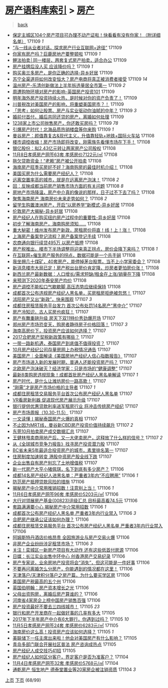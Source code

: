 [房产语料库索引](../../README.md)  > [房产](房产.md)
====
> [back](../README.md)

- [保定主城区104个房产项目可办理不动产证啦！快看看有没有你家！（附详细名单）](http://jkwz.applinzi.com/ittc/7033986949965153296.html#%E4%BF%9D%E5%AE%9A%E4%B8%BB%E5%9F%8E%E5%8C%BA104%E4%B8%AA%E6%88%BF%E4%BA%A7%E9%A1%B9%E7%9B%AE%E5%8F%AF%E5%8A%9E%E7%90%86%E4%B8%8D%E5%8A%A8%E4%BA%A7%E8%AF%81%E5%95%A6%EF%BC%81%E5%BF%AB%E7%9C%8B%E7%9C%8B%E6%9C%89%E6%B2%A1%E6%9C%89%E4%BD%A0%E5%AE%B6%EF%BC%81%EF%BC%88%E9%99%84%E8%AF%A6%E7%BB%86%E5%90%8D%E5%8D%95%EF%BC%89) 171109 *1* 
- [“与一线从业者对话，探求房产行业互联网+途径”](http://jkwz.applinzi.com/ittc/7033968230308250640.html#%E2%80%9C%E4%B8%8E%E4%B8%80%E7%BA%BF%E4%BB%8E%E4%B8%9A%E8%80%85%E5%AF%B9%E8%AF%9D%EF%BC%8C%E6%8E%A2%E6%B1%82%E6%88%BF%E4%BA%A7%E8%A1%8C%E4%B8%9A%E4%BA%92%E8%81%94%E7%BD%91%2B%E9%80%94%E5%BE%84%E2%80%9D) 171109  
- [你家有房产吗？巨鹿房地产要整顿啦](http://jkwz.applinzi.com/ittc/7033967112912110608.html#%E4%BD%A0%E5%AE%B6%E6%9C%89%E6%88%BF%E4%BA%A7%E5%90%97%EF%BC%9F%E5%B7%A8%E9%B9%BF%E6%88%BF%E5%9C%B0%E4%BA%A7%E8%A6%81%E6%95%B4%E9%A1%BF%E5%95%A6) 171109 *1* 
- [鲤法拍卖│同一楼层，两套复式房产拍卖，适合办公](http://jkwz.applinzi.com/ittc/7033954501906662416.html#%E9%B2%A4%E6%B3%95%E6%8B%8D%E5%8D%96%E2%94%82%E5%90%8C%E4%B8%80%E6%A5%BC%E5%B1%82%EF%BC%8C%E4%B8%A4%E5%A5%97%E5%A4%8D%E5%BC%8F%E6%88%BF%E4%BA%A7%E6%8B%8D%E5%8D%96%EF%BC%8C%E9%80%82%E5%90%88%E5%8A%9E%E5%85%AC) 171109  
- [房产挂牌后没人买 应该降价吗？](http://jkwz.applinzi.com/ittc/7033953907569591312.html#%E6%88%BF%E4%BA%A7%E6%8C%82%E7%89%8C%E5%90%8E%E6%B2%A1%E4%BA%BA%E4%B9%B0+%E5%BA%94%E8%AF%A5%E9%99%8D%E4%BB%B7%E5%90%97%EF%BC%9F) 171109 *1* 
- [购买奥兰多房产，是你正确的选择-异乡好居](http://jkwz.applinzi.com/ittc/7033950598972572688.html#%E8%B4%AD%E4%B9%B0%E5%A5%A5%E5%85%B0%E5%A4%9A%E6%88%BF%E4%BA%A7%EF%BC%8C%E6%98%AF%E4%BD%A0%E6%AD%A3%E7%A1%AE%E7%9A%84%E9%80%89%E6%8B%A9-%E5%BC%82%E4%B9%A1%E5%A5%BD%E5%B1%85) 171109  
- [苏宁全渠道将如何改变恒大？房产电商将真正被消费者接受](http://jkwz.applinzi.com/ittc/7033933471674795025.html#%E8%8B%8F%E5%AE%81%E5%85%A8%E6%B8%A0%E9%81%93%E5%B0%86%E5%A6%82%E4%BD%95%E6%94%B9%E5%8F%98%E6%81%92%E5%A4%A7%EF%BC%9F%E6%88%BF%E4%BA%A7%E7%94%B5%E5%95%86%E5%B0%86%E7%9C%9F%E6%AD%A3%E8%A2%AB%E6%B6%88%E8%B4%B9%E8%80%85%E6%8E%A5%E5%8F%97) 171109 *14* 
- [温州房产-乐清创新做法上半年拆违量居全市第一](http://jkwz.applinzi.com/ittc/7033903140137600017.html#%E6%B8%A9%E5%B7%9E%E6%88%BF%E4%BA%A7-%E4%B9%90%E6%B8%85%E5%88%9B%E6%96%B0%E5%81%9A%E6%B3%95%E4%B8%8A%E5%8D%8A%E5%B9%B4%E6%8B%86%E8%BF%9D%E9%87%8F%E5%B1%85%E5%85%A8%E5%B8%82%E7%AC%AC%E4%B8%80) 171109 *2* 
- [周遭购物环境对房产的影响-英国房产投资101](http://jkwz.applinzi.com/ittc/7033892387888301073.html#%E5%91%A8%E9%81%AD%E8%B4%AD%E7%89%A9%E7%8E%AF%E5%A2%83%E5%AF%B9%E6%88%BF%E4%BA%A7%E7%9A%84%E5%BD%B1%E5%93%8D-%E8%8B%B1%E5%9B%BD%E6%88%BF%E4%BA%A7%E6%8A%95%E8%B5%84101) 171109  
- [明年海外房产投资持续火热，是时候对你的资产负责了！](http://jkwz.applinzi.com/ittc/7033890094971356176.html#%E6%98%8E%E5%B9%B4%E6%B5%B7%E5%A4%96%E6%88%BF%E4%BA%A7%E6%8A%95%E8%B5%84%E6%8C%81%E7%BB%AD%E7%81%AB%E7%83%AD%EF%BC%8C%E6%98%AF%E6%97%B6%E5%80%99%E5%AF%B9%E4%BD%A0%E7%9A%84%E8%B5%84%E4%BA%A7%E8%B4%9F%E8%B4%A3%E4%BA%86%EF%BC%81) 171109  
- [川普税改对美国房产的影响，将重塑美国房市？！](http://jkwz.applinzi.com/ittc/7033888749086311440.html#%E5%B7%9D%E6%99%AE%E7%A8%8E%E6%94%B9%E5%AF%B9%E7%BE%8E%E5%9B%BD%E6%88%BF%E4%BA%A7%E7%9A%84%E5%BD%B1%E5%93%8D%EF%BC%8C%E5%B0%86%E9%87%8D%E5%A1%91%E7%BE%8E%E5%9B%BD%E6%88%BF%E5%B8%82%EF%BC%9F%EF%BC%81) 171109  
- [「思考」如何让股票、房产与实业驱动你油腻的中年？](http://jkwz.applinzi.com/ittc/7033884562646647824.html#%E3%80%8C%E6%80%9D%E8%80%83%E3%80%8D%E5%A6%82%E4%BD%95%E8%AE%A9%E8%82%A1%E7%A5%A8%E3%80%81%E6%88%BF%E4%BA%A7%E4%B8%8E%E5%AE%9E%E4%B8%9A%E9%A9%B1%E5%8A%A8%E4%BD%A0%E6%B2%B9%E8%85%BB%E7%9A%84%E4%B8%AD%E5%B9%B4%EF%BC%9F) 171109 *3* 
- [婚前付首付，婚后共同还贷的房产，离婚如何处理](http://jkwz.applinzi.com/ittc/7033881168297067536.html#%E5%A9%9A%E5%89%8D%E4%BB%98%E9%A6%96%E4%BB%98%EF%BC%8C%E5%A9%9A%E5%90%8E%E5%85%B1%E5%90%8C%E8%BF%98%E8%B4%B7%E7%9A%84%E6%88%BF%E4%BA%A7%EF%BC%8C%E7%A6%BB%E5%A9%9A%E5%A6%82%E4%BD%95%E5%A4%84%E7%90%86) 171109  
- [1238家上市公司抛售房产，你还敢买房吗？](http://jkwz.applinzi.com/ittc/7033873875694257168.html#1238%E5%AE%B6%E4%B8%8A%E5%B8%82%E5%85%AC%E5%8F%B8%E6%8A%9B%E5%94%AE%E6%88%BF%E4%BA%A7%EF%BC%8C%E4%BD%A0%E8%BF%98%E6%95%A2%E4%B9%B0%E6%88%BF%E5%90%97%EF%BC%9F) 171109 *78* 
- [引爆房产时代！北海品质热销楼盘等你来购](http://jkwz.applinzi.com/ittc/7033726143973295121.html#%E5%BC%95%E7%88%86%E6%88%BF%E4%BA%A7%E6%97%B6%E4%BB%A3%EF%BC%81%E5%8C%97%E6%B5%B7%E5%93%81%E8%B4%A8%E7%83%AD%E9%94%80%E6%A5%BC%E7%9B%98%E7%AD%89%E4%BD%A0%E6%9D%A5%E8%B4%AD) 171109 *1* 
- [曼谷房产：颜值靠复古&amp;现代主义，升值靠轻轨+地铁+国际火车站](http://jkwz.applinzi.com/ittc/7033709626464404497.html#%E6%9B%BC%E8%B0%B7%E6%88%BF%E4%BA%A7%EF%BC%9A%E9%A2%9C%E5%80%BC%E9%9D%A0%E5%A4%8D%E5%8F%A4%26amp%3B%E7%8E%B0%E4%BB%A3%E4%B8%BB%E4%B9%89%EF%BC%8C%E5%8D%87%E5%80%BC%E9%9D%A0%E8%BD%BB%E8%BD%A8%2B%E5%9C%B0%E9%93%81%2B%E5%9B%BD%E9%99%85%E7%81%AB%E8%BD%A6%E7%AB%99) 171108  
- [楼市调控收缩！房产市场即将改变，刚需族先看懂市场在下手！](http://jkwz.applinzi.com/ittc/7033692522835100689.html#%E6%A5%BC%E5%B8%82%E8%B0%83%E6%8E%A7%E6%94%B6%E7%BC%A9%EF%BC%81%E6%88%BF%E4%BA%A7%E5%B8%82%E5%9C%BA%E5%8D%B3%E5%B0%86%E6%94%B9%E5%8F%98%EF%BC%8C%E5%88%9A%E9%9C%80%E6%97%8F%E5%85%88%E7%9C%8B%E6%87%82%E5%B8%82%E5%9C%BA%E5%9C%A8%E4%B8%8B%E6%89%8B%EF%BC%81) 171108  
- [银亿股份：拟2.43亿元转让两家房产公司股权](http://jkwz.applinzi.com/ittc/7033648239859991569.html#%E9%93%B6%E4%BA%BF%E8%82%A1%E4%BB%BD%EF%BC%9A%E6%8B%9F2.43%E4%BA%BF%E5%85%83%E8%BD%AC%E8%AE%A9%E4%B8%A4%E5%AE%B6%E6%88%BF%E4%BA%A7%E5%85%AC%E5%8F%B8%E8%82%A1%E6%9D%83) 171108  
- [11月8日孝感房产网签63套 孝感房价7122元/㎡](http://jkwz.applinzi.com/ittc/7033631819881251857.html#11%E6%9C%888%E6%97%A5%E5%AD%9D%E6%84%9F%E6%88%BF%E4%BA%A7%E7%BD%91%E7%AD%BE63%E5%A5%97+%E5%AD%9D%E6%84%9F%E6%88%BF%E4%BB%B77122%E5%85%83%2F%E3%8E%A1) 171108  
- [拖欠贷款资金！“老赖”房产被公开拍卖](http://jkwz.applinzi.com/ittc/7033629279701697552.html#%E6%8B%96%E6%AC%A0%E8%B4%B7%E6%AC%BE%E8%B5%84%E9%87%91%EF%BC%81%E2%80%9C%E8%80%81%E8%B5%96%E2%80%9D%E6%88%BF%E4%BA%A7%E8%A2%AB%E5%85%AC%E5%BC%80%E6%8B%8D%E5%8D%96) 171108  
- [海南房产旺季买房好不好？海南购房的最佳时机介绍！](http://jkwz.applinzi.com/ittc/7033624635109803025.html#%E6%B5%B7%E5%8D%97%E6%88%BF%E4%BA%A7%E6%97%BA%E5%AD%A3%E4%B9%B0%E6%88%BF%E5%A5%BD%E4%B8%8D%E5%A5%BD%EF%BC%9F%E6%B5%B7%E5%8D%97%E8%B4%AD%E6%88%BF%E7%9A%84%E6%9C%80%E4%BD%B3%E6%97%B6%E6%9C%BA%E4%BB%8B%E7%BB%8D%EF%BC%81) 171108  
- [美国买房为什么需要房产经纪人？](http://jkwz.applinzi.com/ittc/7033613627037320209.html#%E7%BE%8E%E5%9B%BD%E4%B9%B0%E6%88%BF%E4%B8%BA%E4%BB%80%E4%B9%88%E9%9C%80%E8%A6%81%E6%88%BF%E4%BA%A7%E7%BB%8F%E7%BA%AA%E4%BA%BA%EF%BC%9F) 171108  
- [远离空置率高的城市，就是在远离房产泡沫！](http://jkwz.applinzi.com/ittc/7033612007645905936.html#%E8%BF%9C%E7%A6%BB%E7%A9%BA%E7%BD%AE%E7%8E%87%E9%AB%98%E7%9A%84%E5%9F%8E%E5%B8%82%EF%BC%8C%E5%B0%B1%E6%98%AF%E5%9C%A8%E8%BF%9C%E7%A6%BB%E6%88%BF%E4%BA%A7%E6%B3%A1%E6%B2%AB%EF%BC%81) 171108 *2* 
- [回：反映成都当前房产销售市场方面的有关问题](http://jkwz.applinzi.com/ittc/7033610097794745360.html#%E5%9B%9E%EF%BC%9A%E5%8F%8D%E6%98%A0%E6%88%90%E9%83%BD%E5%BD%93%E5%89%8D%E6%88%BF%E4%BA%A7%E9%94%80%E5%94%AE%E5%B8%82%E5%9C%BA%E6%96%B9%E9%9D%A2%E7%9A%84%E6%9C%89%E5%85%B3%E9%97%AE%E9%A2%98) 171108 *8* 
- [房地产市场降温，房产中介真的像说的那样，日子过不下去了吗？](http://jkwz.applinzi.com/ittc/7033598024666842128.html#%E6%88%BF%E5%9C%B0%E4%BA%A7%E5%B8%82%E5%9C%BA%E9%99%8D%E6%B8%A9%EF%BC%8C%E6%88%BF%E4%BA%A7%E4%B8%AD%E4%BB%8B%E7%9C%9F%E7%9A%84%E5%83%8F%E8%AF%B4%E7%9A%84%E9%82%A3%E6%A0%B7%EF%BC%8C%E6%97%A5%E5%AD%90%E8%BF%87%E4%B8%8D%E4%B8%8B%E5%8E%BB%E4%BA%86%E5%90%97%EF%BC%9F) 171108  
- [聚焦海南房产 海南房价未来走势如何？](http://jkwz.applinzi.com/ittc/7033583853275448337.html#%E8%81%9A%E7%84%A6%E6%B5%B7%E5%8D%97%E6%88%BF%E4%BA%A7+%E6%B5%B7%E5%8D%97%E6%88%BF%E4%BB%B7%E6%9C%AA%E6%9D%A5%E8%B5%B0%E5%8A%BF%E5%A6%82%E4%BD%95%EF%BC%9F) 171108 *2* 
- [留学生购置澳洲房产，开启“以房养学“新模式-异乡好居](http://jkwz.applinzi.com/ittc/7033581438132290577.html#%E7%95%99%E5%AD%A6%E7%94%9F%E8%B4%AD%E7%BD%AE%E6%BE%B3%E6%B4%B2%E6%88%BF%E4%BA%A7%EF%BC%8C%E5%BC%80%E5%90%AF%E2%80%9C%E4%BB%A5%E6%88%BF%E5%85%BB%E5%AD%A6%E2%80%9C%E6%96%B0%E6%A8%A1%E5%BC%8F-%E5%BC%82%E4%B9%A1%E5%A5%BD%E5%B1%85) 171108  
- [伦敦房产大揭秘-异乡好居](http://jkwz.applinzi.com/ittc/7033572857148343312.html#%E4%BC%A6%E6%95%A6%E6%88%BF%E4%BA%A7%E5%A4%A7%E6%8F%AD%E7%A7%98-%E5%BC%82%E4%B9%A1%E5%A5%BD%E5%B1%85) 171108  
- [房产经纪人在购买纽约房产过程中的重要性-异乡好居](http://jkwz.applinzi.com/ittc/7033569972406715408.html#%E6%88%BF%E4%BA%A7%E7%BB%8F%E7%BA%AA%E4%BA%BA%E5%9C%A8%E8%B4%AD%E4%B9%B0%E7%BA%BD%E7%BA%A6%E6%88%BF%E4%BA%A7%E8%BF%87%E7%A8%8B%E4%B8%AD%E7%9A%84%E9%87%8D%E8%A6%81%E6%80%A7-%E5%BC%82%E4%B9%A1%E5%A5%BD%E5%B1%85) 171108  
- [初步了解海南房产，海南购房须知……](http://jkwz.applinzi.com/ittc/7033566004364444688.html#%E5%88%9D%E6%AD%A5%E4%BA%86%E8%A7%A3%E6%B5%B7%E5%8D%97%E6%88%BF%E4%BA%A7%EF%BC%8C%E6%B5%B7%E5%8D%97%E8%B4%AD%E6%88%BF%E9%A1%BB%E7%9F%A5%E2%80%A6%E2%80%A6) 171108  
- [重大秘密！维州发布房产新政，房租房价将直！线！上！涨！](http://jkwz.applinzi.com/ittc/7033561061939217424.html#%E9%87%8D%E5%A4%A7%E7%A7%98%E5%AF%86%EF%BC%81%E7%BB%B4%E5%B7%9E%E5%8F%91%E5%B8%83%E6%88%BF%E4%BA%A7%E6%96%B0%E6%94%BF%EF%BC%8C%E6%88%BF%E7%A7%9F%E6%88%BF%E4%BB%B7%E5%B0%86%E7%9B%B4%EF%BC%81%E7%BA%BF%EF%BC%81%E4%B8%8A%EF%BC%81%E6%B6%A8%EF%BC%81) 171108  
- [上海房产备案登记流程？房产备案登记手续](http://jkwz.applinzi.com/ittc/7033527977856467985.html#%E4%B8%8A%E6%B5%B7%E6%88%BF%E4%BA%A7%E5%A4%87%E6%A1%88%E7%99%BB%E8%AE%B0%E6%B5%81%E7%A8%8B%EF%BC%9F%E6%88%BF%E4%BA%A7%E5%A4%87%E6%A1%88%E7%99%BB%E8%AE%B0%E6%89%8B%E7%BB%AD) 171108  
- [农商通向银行续贷495万 以房产抵押](http://jkwz.applinzi.com/ittc/7033522892854264849.html#%E5%86%9C%E5%95%86%E9%80%9A%E5%90%91%E9%93%B6%E8%A1%8C%E7%BB%AD%E8%B4%B7495%E4%B8%87+%E4%BB%A5%E6%88%BF%E4%BA%A7%E6%8A%B5%E6%8A%BC) 171108  
- [房产税推出，楼市下半场调整将迎来真正拐点，房价会降下来吗？](http://jkwz.applinzi.com/ittc/7033522852899324944.html#%E6%88%BF%E4%BA%A7%E7%A8%8E%E6%8E%A8%E5%87%BA%EF%BC%8C%E6%A5%BC%E5%B8%82%E4%B8%8B%E5%8D%8A%E5%9C%BA%E8%B0%83%E6%95%B4%E5%B0%86%E8%BF%8E%E6%9D%A5%E7%9C%9F%E6%AD%A3%E6%8B%90%E7%82%B9%EF%BC%8C%E6%88%BF%E4%BB%B7%E4%BC%9A%E9%99%8D%E4%B8%8B%E6%9D%A5%E5%90%97%EF%BC%9F) 171108 *1* 
- [在互联网+催生房产服务的拐点，数据可能是一个杀手锏](http://jkwz.applinzi.com/ittc/7033521561380848656.html#%E5%9C%A8%E4%BA%92%E8%81%94%E7%BD%91%2B%E5%82%AC%E7%94%9F%E6%88%BF%E4%BA%A7%E6%9C%8D%E5%8A%A1%E7%9A%84%E6%8B%90%E7%82%B9%EF%BC%8C%E6%95%B0%E6%8D%AE%E5%8F%AF%E8%83%BD%E6%98%AF%E4%B8%80%E4%B8%AA%E6%9D%80%E6%89%8B%E9%94%8F) 171108  
- [我坐拥几十煤矿，40套房产，能停掉茅台股票，当不上小学家委会？](http://jkwz.applinzi.com/ittc/7033515075036529681.html#%E6%88%91%E5%9D%90%E6%8B%A5%E5%87%A0%E5%8D%81%E7%85%A4%E7%9F%BF%EF%BC%8C40%E5%A5%97%E6%88%BF%E4%BA%A7%EF%BC%8C%E8%83%BD%E5%81%9C%E6%8E%89%E8%8C%85%E5%8F%B0%E8%82%A1%E7%A5%A8%EF%BC%8C%E5%BD%93%E4%B8%8D%E4%B8%8A%E5%B0%8F%E5%AD%A6%E5%AE%B6%E5%A7%94%E4%BC%9A%EF%BC%9F) 171108  
- [新消息楼市大局已定！房产税出台房价肯定降，炒房者更怕房价涨！](http://jkwz.applinzi.com/ittc/7033511725389841424.html#%E6%96%B0%E6%B6%88%E6%81%AF%E6%A5%BC%E5%B8%82%E5%A4%A7%E5%B1%80%E5%B7%B2%E5%AE%9A%EF%BC%81%E6%88%BF%E4%BA%A7%E7%A8%8E%E5%87%BA%E5%8F%B0%E6%88%BF%E4%BB%B7%E8%82%AF%E5%AE%9A%E9%99%8D%EF%BC%8C%E7%82%92%E6%88%BF%E8%80%85%E6%9B%B4%E6%80%95%E6%88%BF%E4%BB%B7%E6%B6%A8%EF%BC%81) 171108  
- [新西兰房产最新数据：人口增长/需求短缺/租金在上涨/销量在下降](http://jkwz.applinzi.com/ittc/7033506424863327248.html#%E6%96%B0%E8%A5%BF%E5%85%B0%E6%88%BF%E4%BA%A7%E6%9C%80%E6%96%B0%E6%95%B0%E6%8D%AE%EF%BC%9A%E4%BA%BA%E5%8F%A3%E5%A2%9E%E9%95%BF%2F%E9%9C%80%E6%B1%82%E7%9F%AD%E7%BC%BA%2F%E7%A7%9F%E9%87%91%E5%9C%A8%E4%B8%8A%E6%B6%A8%2F%E9%94%80%E9%87%8F%E5%9C%A8%E4%B8%8B%E9%99%8D) 171108  
- [来预测下2020年泰安房产均价](http://jkwz.applinzi.com/ittc/7033494312246051856.html#%E6%9D%A5%E9%A2%84%E6%B5%8B%E4%B8%8B2020%E5%B9%B4%E6%B3%B0%E5%AE%89%E6%88%BF%E4%BA%A7%E5%9D%87%E4%BB%B7) 171108  
- [房产调控不能松口气歇歇脚 高压态势应继续保持](http://jkwz.applinzi.com/ittc/7033450085403329552.html#%E6%88%BF%E4%BA%A7%E8%B0%83%E6%8E%A7%E4%B8%8D%E8%83%BD%E6%9D%BE%E5%8F%A3%E6%B0%94%E6%AD%87%E6%AD%87%E8%84%9A+%E9%AB%98%E5%8E%8B%E6%80%81%E5%8A%BF%E5%BA%94%E7%BB%A7%E7%BB%AD%E4%BF%9D%E6%8C%81) 171108  
- [成都首次公布违规房产经纪人黑名单，买房租房拒绝被忽悠！](http://jkwz.applinzi.com/ittc/7033265550858388497.html#%E6%88%90%E9%83%BD%E9%A6%96%E6%AC%A1%E5%85%AC%E5%B8%83%E8%BF%9D%E8%A7%84%E6%88%BF%E4%BA%A7%E7%BB%8F%E7%BA%AA%E4%BA%BA%E9%BB%91%E5%90%8D%E5%8D%95%EF%BC%8C%E4%B9%B0%E6%88%BF%E7%A7%9F%E6%88%BF%E6%8B%92%E7%BB%9D%E8%A2%AB%E5%BF%BD%E6%82%A0%EF%BC%81) 171107  
- [沭阳房产又出“新政”，快来围观](http://jkwz.applinzi.com/ittc/7033263631918171152.html#%E6%B2%AD%E9%98%B3%E6%88%BF%E4%BA%A7%E5%8F%88%E5%87%BA%E2%80%9C%E6%96%B0%E6%94%BF%E2%80%9D%EF%BC%8C%E5%BF%AB%E6%9D%A5%E5%9B%B4%E8%A7%82) 171107 *3* 
- [成都住房租赁服务平台发力 首次公布处罚14名房产“黑中介”](http://jkwz.applinzi.com/ittc/7033255126175843345.html#%E6%88%90%E9%83%BD%E4%BD%8F%E6%88%BF%E7%A7%9F%E8%B5%81%E6%9C%8D%E5%8A%A1%E5%B9%B3%E5%8F%B0%E5%8F%91%E5%8A%9B+%E9%A6%96%E6%AC%A1%E5%85%AC%E5%B8%83%E5%A4%84%E7%BD%9A14%E5%90%8D%E6%88%BF%E4%BA%A7%E2%80%9C%E9%BB%91%E4%B8%AD%E4%BB%8B%E2%80%9D) 171107  
- [房产冷知识，古人买房也疯狂！](http://jkwz.applinzi.com/ittc/7033261222709953552.html#%E6%88%BF%E4%BA%A7%E5%86%B7%E7%9F%A5%E8%AF%86%EF%BC%8C%E5%8F%A4%E4%BA%BA%E4%B9%B0%E6%88%BF%E4%B9%9F%E7%96%AF%E7%8B%82%EF%BC%81) 171107  
- [房产有舞重磅升级 房天下双11特价秀劲爆开场](http://jkwz.applinzi.com/ittc/7033250570188620817.html#%E6%88%BF%E4%BA%A7%E6%9C%89%E8%88%9E%E9%87%8D%E7%A3%85%E5%8D%87%E7%BA%A7+%E6%88%BF%E5%A4%A9%E4%B8%8B%E5%8F%8C11%E7%89%B9%E4%BB%B7%E7%A7%80%E5%8A%B2%E7%88%86%E5%BC%80%E5%9C%BA) 171107  
- [郑州房产市场恐变天，购房者静待房子价格回落！](http://jkwz.applinzi.com/ittc/7033251290728104976.html#%E9%83%91%E5%B7%9E%E6%88%BF%E4%BA%A7%E5%B8%82%E5%9C%BA%E6%81%90%E5%8F%98%E5%A4%A9%EF%BC%8C%E8%B4%AD%E6%88%BF%E8%80%85%E9%9D%99%E5%BE%85%E6%88%BF%E5%AD%90%E4%BB%B7%E6%A0%BC%E5%9B%9E%E8%90%BD%EF%BC%81) 171107 *3* 
- [海南高房价下，投资房产应该如何选择？](http://jkwz.applinzi.com/ittc/7033238530451571728.html#%E6%B5%B7%E5%8D%97%E9%AB%98%E6%88%BF%E4%BB%B7%E4%B8%8B%EF%BC%8C%E6%8A%95%E8%B5%84%E6%88%BF%E4%BA%A7%E5%BA%94%E8%AF%A5%E5%A6%82%E4%BD%95%E9%80%89%E6%8B%A9%EF%BC%9F) 171107  
- [2017合肥房产契税新政策有哪些？](http://jkwz.applinzi.com/ittc/7033235640760665105.html#2017%E5%90%88%E8%82%A5%E6%88%BF%E4%BA%A7%E5%A5%91%E7%A8%8E%E6%96%B0%E6%94%BF%E7%AD%96%E6%9C%89%E5%93%AA%E4%BA%9B%EF%BC%9F) 171107  
- [一带一路新机遇，泰国房产到底值不值得投资？](http://jkwz.applinzi.com/ittc/7033235288715953168.html#%E4%B8%80%E5%B8%A6%E4%B8%80%E8%B7%AF%E6%96%B0%E6%9C%BA%E9%81%87%EF%BC%8C%E6%B3%B0%E5%9B%BD%E6%88%BF%E4%BA%A7%E5%88%B0%E5%BA%95%E5%80%BC%E4%B8%8D%E5%80%BC%E5%BE%97%E6%8A%95%E8%B5%84%EF%BC%9F) 171107  
- [10月房产经纪公司存量房网上办税情况通告](http://jkwz.applinzi.com/ittc/7033226727277462544.html#10%E6%9C%88%E6%88%BF%E4%BA%A7%E7%BB%8F%E7%BA%AA%E5%85%AC%E5%8F%B8%E5%AD%98%E9%87%8F%E6%88%BF%E7%BD%91%E4%B8%8A%E5%8A%9E%E7%A8%8E%E6%83%85%E5%86%B5%E9%80%9A%E5%91%8A) 171107  
- [美国房产｜全面解读《美国房地产经纪人信心指数报告》](http://jkwz.applinzi.com/ittc/7033213459729220625.html#%E7%BE%8E%E5%9B%BD%E6%88%BF%E4%BA%A7%EF%BD%9C%E5%85%A8%E9%9D%A2%E8%A7%A3%E8%AF%BB%E3%80%8A%E7%BE%8E%E5%9B%BD%E6%88%BF%E5%9C%B0%E4%BA%A7%E7%BB%8F%E7%BA%AA%E4%BA%BA%E4%BF%A1%E5%BF%83%E6%8C%87%E6%95%B0%E6%8A%A5%E5%91%8A%E3%80%8B) 171107  
- [房产市场进入新的发展时期，普通人还能投资房产吗？](http://jkwz.applinzi.com/ittc/7033208668944860176.html#%E6%88%BF%E4%BA%A7%E5%B8%82%E5%9C%BA%E8%BF%9B%E5%85%A5%E6%96%B0%E7%9A%84%E5%8F%91%E5%B1%95%E6%97%B6%E6%9C%9F%EF%BC%8C%E6%99%AE%E9%80%9A%E4%BA%BA%E8%BF%98%E8%83%BD%E6%8A%95%E8%B5%84%E6%88%BF%E4%BA%A7%E5%90%97%EF%BC%9F) 171107  
- [北欧房产泡沫破灭？经济学家：只是市场的“健康调整”](http://jkwz.applinzi.com/ittc/7033207547513799696.html#%E5%8C%97%E6%AC%A7%E6%88%BF%E4%BA%A7%E6%B3%A1%E6%B2%AB%E7%A0%B4%E7%81%AD%EF%BC%9F%E7%BB%8F%E6%B5%8E%E5%AD%A6%E5%AE%B6%EF%BC%9A%E5%8F%AA%E6%98%AF%E5%B8%82%E5%9C%BA%E7%9A%84%E2%80%9C%E5%81%A5%E5%BA%B7%E8%B0%83%E6%95%B4%E2%80%9D) 171107  
- [最新8类购房违规现象！成都首批房产经纪人黑名单解读](http://jkwz.applinzi.com/ittc/7033206690961425424.html#%E6%9C%80%E6%96%B08%E7%B1%BB%E8%B4%AD%E6%88%BF%E8%BF%9D%E8%A7%84%E7%8E%B0%E8%B1%A1%EF%BC%81%E6%88%90%E9%83%BD%E9%A6%96%E6%89%B9%E6%88%BF%E4%BA%A7%E7%BB%8F%E7%BA%AA%E4%BA%BA%E9%BB%91%E5%90%8D%E5%8D%95%E8%A7%A3%E8%AF%BB) 171107 *1* 
- [房产时代，是什么让潍坊房价一路高歌！](http://jkwz.applinzi.com/ittc/7033206502435849232.html#%E6%88%BF%E4%BA%A7%E6%97%B6%E4%BB%A3%EF%BC%8C%E6%98%AF%E4%BB%80%E4%B9%88%E8%AE%A9%E6%BD%8D%E5%9D%8A%E6%88%BF%E4%BB%B7%E4%B8%80%E8%B7%AF%E9%AB%98%E6%AD%8C%EF%BC%81) 171107  
- [“刚需”才是房产市场价格的主导者](http://jkwz.applinzi.com/ittc/7033173512930477073.html#%E2%80%9C%E5%88%9A%E9%9C%80%E2%80%9D%E6%89%8D%E6%98%AF%E6%88%BF%E4%BA%A7%E5%B8%82%E5%9C%BA%E4%BB%B7%E6%A0%BC%E7%9A%84%E4%B8%BB%E5%AF%BC%E8%80%85) 171107 *1* 
- [成都住房租赁交易服务平台首次公布房产经纪人黑名单](http://jkwz.applinzi.com/ittc/7033161226484450320.html#%E6%88%90%E9%83%BD%E4%BD%8F%E6%88%BF%E7%A7%9F%E8%B5%81%E4%BA%A4%E6%98%93%E6%9C%8D%E5%8A%A1%E5%B9%B3%E5%8F%B0%E9%A6%96%E6%AC%A1%E5%85%AC%E5%B8%83%E6%88%BF%E4%BA%A7%E7%BB%8F%E7%BA%AA%E4%BA%BA%E9%BB%91%E5%90%8D%E5%8D%95) 171107  
- [VR看房新利器 促进现代房产展示升级](http://jkwz.applinzi.com/ittc/7033155095091479569.html#VR%E7%9C%8B%E6%88%BF%E6%96%B0%E5%88%A9%E5%99%A8+%E4%BF%83%E8%BF%9B%E7%8E%B0%E4%BB%A3%E6%88%BF%E4%BA%A7%E5%B1%95%E7%A4%BA%E5%8D%87%E7%BA%A7) 171107  
- [银行提供优惠贷款利率进军租房行业 将冲击传统房产经纪](http://jkwz.applinzi.com/ittc/7033154807362225168.html#%E9%93%B6%E8%A1%8C%E6%8F%90%E4%BE%9B%E4%BC%98%E6%83%A0%E8%B4%B7%E6%AC%BE%E5%88%A9%E7%8E%87%E8%BF%9B%E5%86%9B%E7%A7%9F%E6%88%BF%E8%A1%8C%E4%B8%9A+%E5%B0%86%E5%86%B2%E5%87%BB%E4%BC%A0%E7%BB%9F%E6%88%BF%E4%BA%A7%E7%BB%8F%E7%BA%AA) 171107  
- [房产市场周报（10.30-11.5）](http://jkwz.applinzi.com/ittc/7033146932841677841.html#%E6%88%BF%E4%BA%A7%E5%B8%82%E5%9C%BA%E5%91%A8%E6%8A%A5%EF%BC%8810.30-11.5%EF%BC%89) 171107  
- [一文读懂丨揭秘泰国房产火爆的真相](http://jkwz.applinzi.com/ittc/7033147726324302865.html#%E4%B8%80%E6%96%87%E8%AF%BB%E6%87%82%E4%B8%A8%E6%8F%AD%E7%A7%98%E6%B3%B0%E5%9B%BD%E6%88%BF%E4%BA%A7%E7%81%AB%E7%88%86%E7%9A%84%E7%9C%9F%E7%9B%B8) 171107  
- [不止因为MRT线，曼谷新CBD房产投资价值持续飙升](http://jkwz.applinzi.com/ittc/7033143932219819025.html#%E4%B8%8D%E6%AD%A2%E5%9B%A0%E4%B8%BAMRT%E7%BA%BF%EF%BC%8C%E6%9B%BC%E8%B0%B7%E6%96%B0CBD%E6%88%BF%E4%BA%A7%E6%8A%95%E8%B5%84%E4%BB%B7%E5%80%BC%E6%8C%81%E7%BB%AD%E9%A3%99%E5%8D%87) 171107 *2* 
- [东莞10月拍卖房产成交数据汇总](http://jkwz.applinzi.com/ittc/7033142599278396433.html#%E4%B8%9C%E8%8E%9E10%E6%9C%88%E6%8B%8D%E5%8D%96%E6%88%BF%E4%BA%A7%E6%88%90%E4%BA%A4%E6%95%B0%E6%8D%AE%E6%B1%87%E6%80%BB) 171107  
- [王健林甩卖商用地产后，又一大佬卖房产，这释放了什么样的信号？](http://jkwz.applinzi.com/ittc/7033131741701735440.html#%E7%8E%8B%E5%81%A5%E6%9E%97%E7%94%A9%E5%8D%96%E5%95%86%E7%94%A8%E5%9C%B0%E4%BA%A7%E5%90%8E%EF%BC%8C%E5%8F%88%E4%B8%80%E5%A4%A7%E4%BD%AC%E5%8D%96%E6%88%BF%E4%BA%A7%EF%BC%8C%E8%BF%99%E9%87%8A%E6%94%BE%E4%BA%86%E4%BB%80%E4%B9%88%E6%A0%B7%E7%9A%84%E4%BF%A1%E5%8F%B7%EF%BC%9F) 171107 *2* 
- [从《全球城市竞争力报告》找寻房产投资潜力股](http://jkwz.applinzi.com/ittc/7033130326602286096.html#%E4%BB%8E%E3%80%8A%E5%85%A8%E7%90%83%E5%9F%8E%E5%B8%82%E7%AB%9E%E4%BA%89%E5%8A%9B%E6%8A%A5%E5%91%8A%E3%80%8B%E6%89%BE%E5%AF%BB%E6%88%BF%E4%BA%A7%E6%8A%95%E8%B5%84%E6%BD%9C%E5%8A%9B%E8%82%A1) 171107  
- [BC省未来5年最适合投资房产的城市，素里排名第一](http://jkwz.applinzi.com/ittc/7033126359788946449.html#BC%E7%9C%81%E6%9C%AA%E6%9D%A55%E5%B9%B4%E6%9C%80%E9%80%82%E5%90%88%E6%8A%95%E8%B5%84%E6%88%BF%E4%BA%A7%E7%9A%84%E5%9F%8E%E5%B8%82%EF%BC%8C%E7%B4%A0%E9%87%8C%E6%8E%92%E5%90%8D%E7%AC%AC%E4%B8%80) 171107  
- [住房制度加速转变 港股中资房产股全线下跌](http://jkwz.applinzi.com/ittc/7033084388353508369.html#%E4%BD%8F%E6%88%BF%E5%88%B6%E5%BA%A6%E5%8A%A0%E9%80%9F%E8%BD%AC%E5%8F%98+%E6%B8%AF%E8%82%A1%E4%B8%AD%E8%B5%84%E6%88%BF%E4%BA%A7%E8%82%A1%E5%85%A8%E7%BA%BF%E4%B8%8B%E8%B7%8C) 171107  
- [企业出售自有房产别忘了土地增值税](http://jkwz.applinzi.com/ittc/7033007071425987600.html#%E4%BC%81%E4%B8%9A%E5%87%BA%E5%94%AE%E8%87%AA%E6%9C%89%E6%88%BF%E4%BA%A7%E5%88%AB%E5%BF%98%E4%BA%86%E5%9C%9F%E5%9C%B0%E5%A2%9E%E5%80%BC%E7%A8%8E) 171107  
- [新一代房产大亨小猪佩琪，名下到底有多少房产？](http://jkwz.applinzi.com/ittc/7032952046301496336.html#%E6%96%B0%E4%B8%80%E4%BB%A3%E6%88%BF%E4%BA%A7%E5%A4%A7%E4%BA%A8%E5%B0%8F%E7%8C%AA%E4%BD%A9%E7%90%AA%EF%BC%8C%E5%90%8D%E4%B8%8B%E5%88%B0%E5%BA%95%E6%9C%89%E5%A4%9A%E5%B0%91%E6%88%BF%E4%BA%A7%EF%BC%9F) 171106  
- [成都14名房产经纪人进黑名单：严重者3年内“不应聘用”](http://jkwz.applinzi.com/ittc/7032917187331884049.html#%E6%88%90%E9%83%BD14%E5%90%8D%E6%88%BF%E4%BA%A7%E7%BB%8F%E7%BA%AA%E4%BA%BA%E8%BF%9B%E9%BB%91%E5%90%8D%E5%8D%95%EF%BC%9A%E4%B8%A5%E9%87%8D%E8%80%853%E5%B9%B4%E5%86%85%E2%80%9C%E4%B8%8D%E5%BA%94%E8%81%98%E7%94%A8%E2%80%9D) 171106 *1* 
- [防范房产抵押贷款风险的措施](http://jkwz.applinzi.com/ittc/7032907673933186064.html#%E9%98%B2%E8%8C%83%E6%88%BF%E4%BA%A7%E6%8A%B5%E6%8A%BC%E8%B4%B7%E6%AC%BE%E9%A3%8E%E9%99%A9%E7%9A%84%E6%8E%AA%E6%96%BD) 171106  
- [揭秘房产中介常用推销招数！注意别上当！](http://jkwz.applinzi.com/ittc/7032889426848515089.html#%E6%8F%AD%E7%A7%98%E6%88%BF%E4%BA%A7%E4%B8%AD%E4%BB%8B%E5%B8%B8%E7%94%A8%E6%8E%A8%E9%94%80%E6%8B%9B%E6%95%B0%EF%BC%81%E6%B3%A8%E6%84%8F%E5%88%AB%E4%B8%8A%E5%BD%93%EF%BC%81) 171106 *1* 
- [11月6日孝感房产网签96套 孝感房价5203元/㎡](http://jkwz.applinzi.com/ittc/7032888366251639824.html#11%E6%9C%886%E6%97%A5%E5%AD%9D%E6%84%9F%E6%88%BF%E4%BA%A7%E7%BD%91%E7%AD%BE96%E5%A5%97+%E5%AD%9D%E6%84%9F%E6%88%BF%E4%BB%B75203%E5%85%83%2F%E3%8E%A1) 171106  
- [大行对领展房产基金(00823)评级汇总 目标最高看74.5元](http://jkwz.applinzi.com/ittc/7032886835477480465.html#%E5%A4%A7%E8%A1%8C%E5%AF%B9%E9%A2%86%E5%B1%95%E6%88%BF%E4%BA%A7%E5%9F%BA%E9%87%91%2800823%29%E8%AF%84%E7%BA%A7%E6%B1%87%E6%80%BB+%E7%9B%AE%E6%A0%87%E6%9C%80%E9%AB%98%E7%9C%8B74.5%E5%85%83) 171106  
- [套路满满要小心 揭秘房产中介常用招数](http://jkwz.applinzi.com/ittc/7032877927409124369.html#%E5%A5%97%E8%B7%AF%E6%BB%A1%E6%BB%A1%E8%A6%81%E5%B0%8F%E5%BF%83+%E6%8F%AD%E7%A7%98%E6%88%BF%E4%BA%A7%E4%B8%AD%E4%BB%8B%E5%B8%B8%E7%94%A8%E6%8B%9B%E6%95%B0) 171106 *1* 
- [成都首次公布房产经纪人黑名单 严重者3年内行业禁入](http://jkwz.applinzi.com/ittc/7032877779115312144.html#%E6%88%90%E9%83%BD%E9%A6%96%E6%AC%A1%E5%85%AC%E5%B8%83%E6%88%BF%E4%BA%A7%E7%BB%8F%E7%BA%AA%E4%BA%BA%E9%BB%91%E5%90%8D%E5%8D%95+%E4%B8%A5%E9%87%8D%E8%80%853%E5%B9%B4%E5%86%85%E8%A1%8C%E4%B8%9A%E7%A6%81%E5%85%A5) 171106 *3* 
- [合肥房产继承公证该如何办理？](http://jkwz.applinzi.com/ittc/7032872503196779536.html#%E5%90%88%E8%82%A5%E6%88%BF%E4%BA%A7%E7%BB%A7%E6%89%BF%E5%85%AC%E8%AF%81%E8%AF%A5%E5%A6%82%E4%BD%95%E5%8A%9E%E7%90%86%EF%BC%9F) 171106  
- [成都住房租赁交易服务平台 首次公布房产经纪人黑名单 严重者3年内行业禁入](http://jkwz.applinzi.com/ittc/7032871889058399249.html#%E6%88%90%E9%83%BD%E4%BD%8F%E6%88%BF%E7%A7%9F%E8%B5%81%E4%BA%A4%E6%98%93%E6%9C%8D%E5%8A%A1%E5%B9%B3%E5%8F%B0+%E9%A6%96%E6%AC%A1%E5%85%AC%E5%B8%83%E6%88%BF%E4%BA%A7%E7%BB%8F%E7%BA%AA%E4%BA%BA%E9%BB%91%E5%90%8D%E5%8D%95+%E4%B8%A5%E9%87%8D%E8%80%853%E5%B9%B4%E5%86%85%E8%A1%8C%E4%B8%9A%E7%A6%81%E5%85%A5) 171106  
- [阿姆斯特丹酒店价格昂贵 全因旅游业与房产交易火爆](http://jkwz.applinzi.com/ittc/7032859539047711760.html#%E9%98%BF%E5%A7%86%E6%96%AF%E7%89%B9%E4%B8%B9%E9%85%92%E5%BA%97%E4%BB%B7%E6%A0%BC%E6%98%82%E8%B4%B5+%E5%85%A8%E5%9B%A0%E6%97%85%E6%B8%B8%E4%B8%9A%E4%B8%8E%E6%88%BF%E4%BA%A7%E4%BA%A4%E6%98%93%E7%81%AB%E7%88%86) 171106  
- [非房产企业纷纷涉足租赁市场？](http://jkwz.applinzi.com/ittc/7032859481384420369.html#%E9%9D%9E%E6%88%BF%E4%BA%A7%E4%BC%81%E4%B8%9A%E7%BA%B7%E7%BA%B7%E6%B6%89%E8%B6%B3%E7%A7%9F%E8%B5%81%E5%B8%82%E5%9C%BA%EF%BC%9F) 171106 *3* 
- [关注！栾城区一新房产项目有大动作 还有这些低首付房源](http://jkwz.applinzi.com/ittc/7032841863730562065.html#%E5%85%B3%E6%B3%A8%EF%BC%81%E6%A0%BE%E5%9F%8E%E5%8C%BA%E4%B8%80%E6%96%B0%E6%88%BF%E4%BA%A7%E9%A1%B9%E7%9B%AE%E6%9C%89%E5%A4%A7%E5%8A%A8%E4%BD%9C+%E8%BF%98%E6%9C%89%E8%BF%99%E4%BA%9B%E4%BD%8E%E9%A6%96%E4%BB%98%E6%88%BF%E6%BA%90) 171106  
- [日媒：长江实业出售中环中心 创香港房产交易纪录](http://jkwz.applinzi.com/ittc/7032840708057203729.html#%E6%97%A5%E5%AA%92%EF%BC%9A%E9%95%BF%E6%B1%9F%E5%AE%9E%E4%B8%9A%E5%87%BA%E5%94%AE%E4%B8%AD%E7%8E%AF%E4%B8%AD%E5%BF%83+%E5%88%9B%E9%A6%99%E6%B8%AF%E6%88%BF%E4%BA%A7%E4%BA%A4%E6%98%93%E7%BA%AA%E5%BD%95) 171106  
- [房产专家说，业余房地产投资将会“消失”，但这可能是一件好事](http://jkwz.applinzi.com/ittc/7032831464750711825.html#%E6%88%BF%E4%BA%A7%E4%B8%93%E5%AE%B6%E8%AF%B4%EF%BC%8C%E4%B8%9A%E4%BD%99%E6%88%BF%E5%9C%B0%E4%BA%A7%E6%8A%95%E8%B5%84%E5%B0%86%E4%BC%9A%E2%80%9C%E6%B6%88%E5%A4%B1%E2%80%9D%EF%BC%8C%E4%BD%86%E8%BF%99%E5%8F%AF%E8%83%BD%E6%98%AF%E4%B8%80%E4%BB%B6%E5%A5%BD%E4%BA%8B) 171106  
- [不要再问离婚怎么分房产，你能遇到的情况都在这里！](http://jkwz.applinzi.com/ittc/7032804709528765456.html#%E4%B8%8D%E8%A6%81%E5%86%8D%E9%97%AE%E7%A6%BB%E5%A9%9A%E6%80%8E%E4%B9%88%E5%88%86%E6%88%BF%E4%BA%A7%EF%BC%8C%E4%BD%A0%E8%83%BD%E9%81%87%E5%88%B0%E7%9A%84%E6%83%85%E5%86%B5%E9%83%BD%E5%9C%A8%E8%BF%99%E9%87%8C%EF%BC%81) 171106  
- [天津落户/天津积分落户之房产篇，为什么要买学区房](http://jkwz.applinzi.com/ittc/7032787651105653776.html#%E5%A4%A9%E6%B4%A5%E8%90%BD%E6%88%B7%2F%E5%A4%A9%E6%B4%A5%E7%A7%AF%E5%88%86%E8%90%BD%E6%88%B7%E4%B9%8B%E6%88%BF%E4%BA%A7%E7%AF%87%EF%BC%8C%E4%B8%BA%E4%BB%80%E4%B9%88%E8%A6%81%E4%B9%B0%E5%AD%A6%E5%8C%BA%E6%88%BF) 171106  
- [美国房产税最高的五个州](http://jkwz.applinzi.com/ittc/7032784445424272400.html#%E7%BE%8E%E5%9B%BD%E6%88%BF%E4%BA%A7%E7%A8%8E%E6%9C%80%E9%AB%98%E7%9A%84%E4%BA%94%E4%B8%AA%E5%B7%9E) 171106  
- [英国伯明翰：房产资本增长之光](http://jkwz.applinzi.com/ittc/7031746176930546705.html#%E8%8B%B1%E5%9B%BD%E4%BC%AF%E6%98%8E%E7%BF%B0%EF%BC%9A%E6%88%BF%E4%BA%A7%E8%B5%84%E6%9C%AC%E5%A2%9E%E9%95%BF%E4%B9%8B%E5%85%89) 171106  
- [父母出资购房，离婚后房产算谁的？](http://jkwz.applinzi.com/ittc/7032767157346239504.html#%E7%88%B6%E6%AF%8D%E5%87%BA%E8%B5%84%E8%B4%AD%E6%88%BF%EF%BC%8C%E7%A6%BB%E5%A9%9A%E5%90%8E%E6%88%BF%E4%BA%A7%E7%AE%97%E8%B0%81%E7%9A%84%EF%BC%9F) 171106  
- [河南省4家房企上榜中国房产销售百强](http://jkwz.applinzi.com/ittc/7032723750179570704.html#%E6%B2%B3%E5%8D%97%E7%9C%814%E5%AE%B6%E6%88%BF%E4%BC%81%E4%B8%8A%E6%A6%9C%E4%B8%AD%E5%9B%BD%E6%88%BF%E4%BA%A7%E9%94%80%E5%94%AE%E7%99%BE%E5%BC%BA) 171106  
- [房产投资最好不要去三四线城市！](http://jkwz.applinzi.com/ittc/7032585763198338065.html#%E6%88%BF%E4%BA%A7%E6%8A%95%E8%B5%84%E6%9C%80%E5%A5%BD%E4%B8%8D%E8%A6%81%E5%8E%BB%E4%B8%89%E5%9B%9B%E7%BA%BF%E5%9F%8E%E5%B8%82%EF%BC%81) 171105 *23* 
- [银行和房产开发商在一起做好事的几率有多大](http://jkwz.applinzi.com/ittc/7032575836350317585.html#%E9%93%B6%E8%A1%8C%E5%92%8C%E6%88%BF%E4%BA%A7%E5%BC%80%E5%8F%91%E5%95%86%E5%9C%A8%E4%B8%80%E8%B5%B7%E5%81%9A%E5%A5%BD%E4%BA%8B%E7%9A%84%E5%87%A0%E7%8E%87%E6%9C%89%E5%A4%9A%E5%A4%A7) 171105  
- [2017年下半年房产中介有6大罪行，你遇到过吗？](http://jkwz.applinzi.com/ittc/7032564861605774352.html#2017%E5%B9%B4%E4%B8%8B%E5%8D%8A%E5%B9%B4%E6%88%BF%E4%BA%A7%E4%B8%AD%E4%BB%8B%E6%9C%896%E5%A4%A7%E7%BD%AA%E8%A1%8C%EF%BC%8C%E4%BD%A0%E9%81%87%E5%88%B0%E8%BF%87%E5%90%97%EF%BC%9F) 171105 *10* 
- [11月5日孝感房产网签24套 孝感房价6283元/㎡](http://jkwz.applinzi.com/ittc/7032515874018296849.html#11%E6%9C%885%E6%97%A5%E5%AD%9D%E6%84%9F%E6%88%BF%E4%BA%A7%E7%BD%91%E7%AD%BE24%E5%A5%97+%E5%AD%9D%E6%84%9F%E6%88%BF%E4%BB%B76283%E5%85%83%2F%E3%8E%A1) 171105  
- [海南房价这么高！投资房产应该如何选择？](http://jkwz.applinzi.com/ittc/7032484063561122833.html#%E6%B5%B7%E5%8D%97%E6%88%BF%E4%BB%B7%E8%BF%99%E4%B9%88%E9%AB%98%EF%BC%81%E6%8A%95%E8%B5%84%E6%88%BF%E4%BA%A7%E5%BA%94%E8%AF%A5%E5%A6%82%E4%BD%95%E9%80%89%E6%8B%A9%EF%BC%9F) 171105 *1* 
- [美联储下一任主席出来啦！他会对美国房产有什么影响？](http://jkwz.applinzi.com/ittc/7032441232163341329.html#%E7%BE%8E%E8%81%94%E5%82%A8%E4%B8%8B%E4%B8%80%E4%BB%BB%E4%B8%BB%E5%B8%AD%E5%87%BA%E6%9D%A5%E5%95%A6%EF%BC%81%E4%BB%96%E4%BC%9A%E5%AF%B9%E7%BE%8E%E5%9B%BD%E6%88%BF%E4%BA%A7%E6%9C%89%E4%BB%80%E4%B9%88%E5%BD%B1%E5%93%8D%EF%BC%9F) 171105  
- [青岛多部门联合开展社区普法 房产咨询成热点](http://jkwz.applinzi.com/ittc/7032407692226855953.html#%E9%9D%92%E5%B2%9B%E5%A4%9A%E9%83%A8%E9%97%A8%E8%81%94%E5%90%88%E5%BC%80%E5%B1%95%E7%A4%BE%E5%8C%BA%E6%99%AE%E6%B3%95+%E6%88%BF%E4%BA%A7%E5%92%A8%E8%AF%A2%E6%88%90%E7%83%AD%E7%82%B9) 171105  
- [房产经纪人成交技巧41招](http://jkwz.applinzi.com/ittc/7032404242931909649.html#%E6%88%BF%E4%BA%A7%E7%BB%8F%E7%BA%AA%E4%BA%BA%E6%88%90%E4%BA%A4%E6%8A%80%E5%B7%A741%E6%8B%9B) 171105  
- [房产经纪人如何区分客户，界定客户是否为准客户？](http://jkwz.applinzi.com/ittc/7032184334239400977.html#%E6%88%BF%E4%BA%A7%E7%BB%8F%E7%BA%AA%E4%BA%BA%E5%A6%82%E4%BD%95%E5%8C%BA%E5%88%86%E5%AE%A2%E6%88%B7%EF%BC%8C%E7%95%8C%E5%AE%9A%E5%AE%A2%E6%88%B7%E6%98%AF%E5%90%A6%E4%B8%BA%E5%87%86%E5%AE%A2%E6%88%B7%EF%BC%9F) 171104  
- [11月4日孝感房产网签32套 孝感房价5768元/㎡](http://jkwz.applinzi.com/ittc/7032146317629981712.html#11%E6%9C%884%E6%97%A5%E5%AD%9D%E6%84%9F%E6%88%BF%E4%BA%A7%E7%BD%91%E7%AD%BE32%E5%A5%97+%E5%AD%9D%E6%84%9F%E6%88%BF%E4%BB%B75768%E5%85%83%2F%E3%8E%A1) 171104  
- [通乾房产 恒生地产 德泰堂置业等20家房企被注销资质](http://jkwz.applinzi.com/ittc/7032126207489999888.html#%E9%80%9A%E4%B9%BE%E6%88%BF%E4%BA%A7+%E6%81%92%E7%94%9F%E5%9C%B0%E4%BA%A7+%E5%BE%B7%E6%B3%B0%E5%A0%82%E7%BD%AE%E4%B8%9A%E7%AD%8920%E5%AE%B6%E6%88%BF%E4%BC%81%E8%A2%AB%E6%B3%A8%E9%94%80%E8%B5%84%E8%B4%A8) 171104 *3* 


 [上页](房产69.md) [下页](房产67.md)          (68/99)
